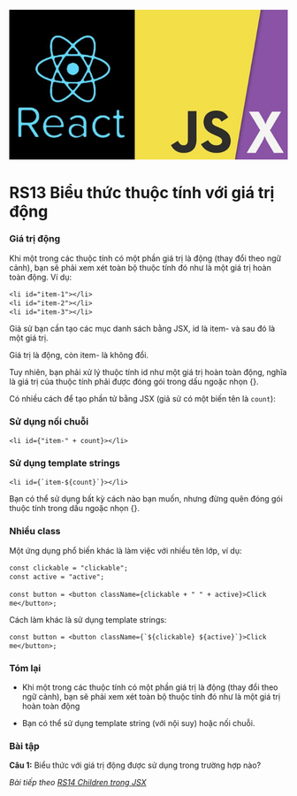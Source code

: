 ![Create-HTML-1](images/jsx.jpg) 

# RS13 Biểu thức thuộc tính với giá trị động

### Giá trị động

Khi một trong các thuộc tính có một phần giá trị là động (thay đổi theo ngữ cảnh), bạn sẽ phải xem xét toàn bộ thuộc tính đó như là một giá trị hoàn toàn động. Ví dụ:

```
<li id="item-1"></li>
<li id="item-2"></li>
<li id="item-3"></li>
```

Giả sử bạn cần tạo các mục danh sách bằng JSX, id là item- và sau đó là một giá trị.

Giá trị là động, còn item- là không đổi.

Tuy nhiên, bạn phải xử lý thuộc tính id như một giá trị hoàn toàn động, nghĩa là giá trị của thuộc tính phải được đóng gói trong dấu ngoặc nhọn {}.

Có nhiều cách để tạo phần tử bằng JSX (giả sử có một biến tên là `count`):

### Sử dụng nối chuỗi

```
<li id={"item-" + count}></li>
```

### Sử dụng template strings

```
<li id={`item-${count}`}></li>
```

Bạn có thể sử dụng bất kỳ cách nào bạn muốn, nhưng đừng quên đóng gói thuộc tính trong dấu ngoặc nhọn {}.

### Nhiều class

Một ứng dụng phổ biến khác là làm việc với nhiều tên lớp, ví dụ:

```
const clickable = "clickable";
const active = "active";

const button = <button className={clickable + " " + active}>Click me</button>;
```

Cách làm khác là sử dụng template strings:

```
const button = <button className={`${clickable} ${active}`}>Click me</button>;
```

### Tóm lại

- Khi một trong các thuộc tính có một phần giá trị là động (thay đổi theo ngữ cảnh), bạn sẽ phải xem xét toàn bộ thuộc tính đó như là một giá trị hoàn toàn động

- Bạn có thể sử dụng template string (với nội suy) hoặc nối chuỗi.

### Bài tập

**Câu 1:** Biểu thức với giá trị động được sử dụng trong trường hợp nào?

*Bài tiếp theo [RS14 Children trong JSX](/lesson/session/session_014_jsx_elements.md)*
